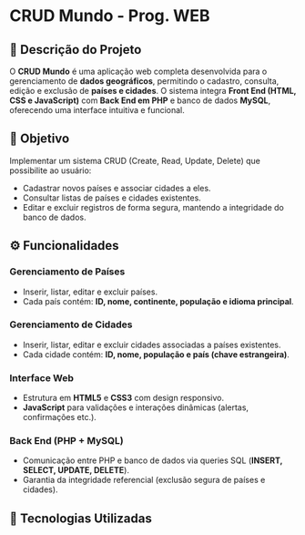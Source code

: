 # CRUD Mundo - Prog. WEB

## 🧾 Descrição do Projeto

O **CRUD Mundo** é uma aplicação web completa desenvolvida para o gerenciamento de **dados geográficos**, permitindo o cadastro, consulta, edição e exclusão de **países e cidades**.
O sistema integra **Front End (HTML, CSS e JavaScript)** com **Back End em PHP** e banco de dados **MySQL**, oferecendo uma interface intuitiva e funcional.

## 🎯 Objetivo

Implementar um sistema CRUD (Create, Read, Update, Delete) que possibilite ao usuário:

* Cadastrar novos países e associar cidades a eles.
* Consultar listas de países e cidades existentes.
* Editar e excluir registros de forma segura, mantendo a integridade do banco de dados.

## ⚙️ Funcionalidades

### Gerenciamento de Países

* Inserir, listar, editar e excluir países.
* Cada país contém: **ID, nome, continente, população e idioma principal**.

### Gerenciamento de Cidades

* Inserir, listar, editar e excluir cidades associadas a países existentes.
* Cada cidade contém: **ID, nome, população e país (chave estrangeira)**.

### Interface Web

* Estrutura em **HTML5** e **CSS3** com design responsivo.
* **JavaScript** para validações e interações dinâmicas (alertas, confirmações etc.).

### Back End (PHP + MySQL)

* Comunicação entre PHP e banco de dados via queries SQL (**INSERT, SELECT, UPDATE, DELETE**).
* Garantia da integridade referencial (exclusão segura de países e cidades).


## 🧩 Tecnologias Utilizadas



